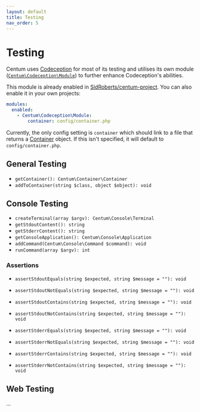 ```yaml
---
layout: default
title: Testing
nav_order: 5
---
```




# Testing

Centum uses [Codeception](https://codeception.com/) for most of its testing and utilises its own module ([`Centum\Codeception\Module`](https://github.com/SidRoberts/centum/blob/development/src/Codeception/Module.php)) to further enhance Codeception's abilities.

This module is already enabled in [SidRoberts/centum-project](https://github.com/SidRoberts/centum-project).
You can also enable it in your own projects:

```yaml
modules:
  enabled:
    - Centum\Codeception\Module:
        container: config/container.php
```

Currently, the only config setting is `container` which should link to a file that returns a [Container](components/container/index.md) object.
If this isn't specified, it will default to `config/container.php`.



## General Testing

- `getContainer(): Centum\Container\Container`
- `addToContainer(string $class, object $object): void`



## Console Testing

- `createTerminal(array $argv): Centum\Console\Terminal`
- `getStdoutContent(): string`
- `getStderrContent(): string`
- `getConsoleApplication(): Centum\Console\Application`
- `addCommand(Centum\Console\Command $command): void`
- `runCommand(array $argv): int`

### Assertions

- `assertStdoutEquals(string $expected, string $message = ""): void`
- `assertStdoutNotEquals(string $expected, string $message = ""): void`
- `assertStdoutContains(string $expected, string $message = ""): void`
- `assertStdoutNotContains(string $expected, string $message = ""): void`

- `assertStderrEquals(string $expected, string $message = ""): void`
- `assertStderrNotEquals(string $expected, string $message = ""): void`
- `assertStderrContains(string $expected, string $message = ""): void`
- `assertStderrNotContains(string $expected, string $message = ""): void`



## Web Testing

...
